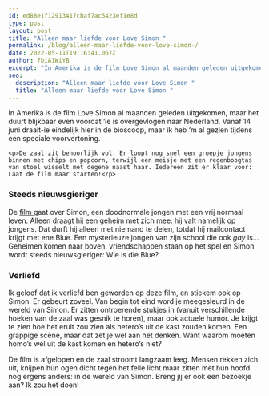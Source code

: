 ```yaml
---
id: ed88e1f12913417cbaf7ac5423ef1e8d
type: post
layout: post
title: "Alleen maar liefde voor Love Simon "
permalink: /blog/alleen-maar-liefde-voor-love-simon-/
date: 2022-05-11T19:16:41.067Z
author: 7biA1WiYB
excerpt: "In Amerika is de film Love Simon al maanden geleden uitgekomen, maar het duurt blijkbaar even voordat ‘ie is overgevlogen naar Nederland. Vanaf 14 juni draait-ie eindelijk hier in de bioscoop, maar ik heb ‘m al gezien tijdens een speciale voorvertoning.  "
seo:
  description: "Alleen maar liefde voor Love Simon "
  title: "Alleen maar liefde voor Love Simon "
---
```

In Amerika is de film Love Simon al maanden geleden uitgekomen, maar het duurt blijkbaar even voordat ‘ie is overgevlogen naar Nederland. Vanaf 14 juni draait-ie eindelijk hier in de bioscoop, maar ik heb ‘m al gezien tijdens een speciale voorvertoning.  

    <p>De zaal zit behoorlijk vol. Er loopt nog snel een groepje jongens binnen met chips en popcorn, terwijl een meisje met een regenboogtas van stoel wisselt met degene naast haar. Iedereen zit er klaar voor: Laat de film maar starten!</p>
<h3>Steeds nieuwsgieriger</h3>
<p>De <a href="https://www.youtube.com/watch?v=PEPAIbvZAx4" target="_blank">film </a>gaat over Simon, een doodnormale jongen met een vrij normaal leven. Alleen draagt hij een geheim met zich mee: hij valt namelijk op jongens. Dat durft hij alleen met niemand te delen, totdat hij mailcontact krijgt met ene Blue. Een mysterieuze jongen van zijn school die ook <em>gay</em> is… Geheimen komen naar boven, vriendschappen staan op het spel en Simon wordt steeds nieuwsgieriger: Wie is die Blue?</p>
<h3><strong>Verliefd</strong></h3>
<p>Ik geloof dat ik verliefd ben geworden op deze film, en stiekem ook op Simon. Er gebeurt zoveel. Van begin tot eind word je meegesleurd in de wereld van Simon. Er zitten ontroerende stukjes in (vanuit verschillende hoeken van de zaal was gesnik te horen), maar ook actuele humor. Je krijgt te zien hoe het eruit zou zien als hetero’s uit de kast zouden komen. Een grappige scène, maar dat zet je wel aan het denken. Want waarom moeten homo’s wel uit de kast komen en hetero’s niet?</p>
<p>De film is afgelopen en de zaal stroomt langzaam leeg. Mensen rekken zich uit, knijpen hun ogen dicht tegen het felle licht maar zitten met hun hoofd nog ergens anders: in de wereld van Simon. Breng jij er ook een bezoekje aan? Ik zou het doen!</p>  
